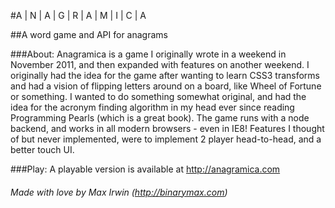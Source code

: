 #A | N | A | G | R | A | M | I | C | A

##A word game and API for anagrams 

###About:
Anagramica is a game I originally wrote in a weekend in November 2011, and then expanded with features on another weekend.  I originally had the idea for the game after wanting to learn CSS3 transforms and had a vision of flipping letters around on a board, like Wheel of Fortune or something.  I wanted to do something somewhat original, and had the idea for the acronym finding algorithm in my head ever since reading Programming Pearls (which is a great book).  The game runs with a node backend, and works in all modern browsers - even in IE8!  Features I thought of but never implemented, were to implement 2 player head-to-head, and a better touch UI.

###Play:
A playable version is available at http://anagramica.com 

###### *Made with love by Max Irwin (http://binarymax.com)*